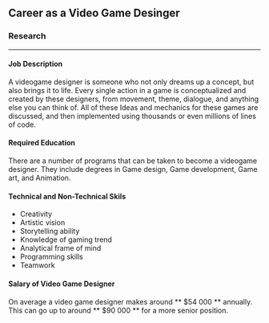 ## Career as a Video Game Desinger

### Research
---
#### Job Description
A videogame designer is someone who not only dreams up a concept, but also brings it to life. Every single action in a game is conceptualized and created by these designers, from movement, theme, dialogue, and anything else you can think of. All of these Ideas and mechanics for these games are discussed, and then implemented using thousands or even millions of lines of code.
#### Required Education
There are a number of programs that can be taken to become a videogame designer. They include degrees in Game design, Game development, Game art, and Animation.
#### Technical and Non-Technical Skils
* Creativity
* Artistic vision
* Storytelling ability
* Knowledge of gaming trend
* Analytical frame of mind
* Programming skills
* Teamwork 
#### Salary of Video Game Designer
On average a video game designer makes around ** $54 000 ** annually. This can go up to around ** $90 000 ** for a more senior position.
